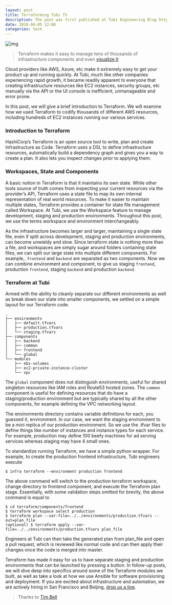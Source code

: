 ```yaml
---
layout: post
title: Terraforming Tubi TV
description: The post was first published at Tubi Engineering Blog https://code.tubitv.com
date: 2018-04-05 12:00
categories: tech
---
```


![img](https://cdn-images-1.medium.com/max/2000/1*Uk2P6KksdGSjkel0bdVsEg.png)

> Terraform makes it easy to manage tens of thousands of infrastructure components and even [visualize it](https://github.com/28mm/blast-radius)

Cloud providers like AWS, Azure, etc make it extremely easy to get your product up and running quickly. At Tubi, much like other companies experiencing rapid growth, it became readily apparent to everyone that creating infrastructure resources like EC2 instances, security groups, etc manually via the API or the UI console is inefficient, unmanageable and error prone.

In this post, we will give a brief introduction to Terraform. We will examine how we used Terraform to codify thousands of different AWS resources, including hundreds of EC2 instances running our various services.

### Introduction to Terraform

HashiCorp’s Terraform is an open source tool to write, plan and create Infrastructure as Code. Terraform uses a DSL to define infrastructure resources, automatically build a dependency graph and gives you a way to create a plan. It also lets you inspect changes prior to applying them.

### Workspaces, State and Components

A basic notion in Terraform is that it maintains its own state. While other tools source of truth comes from inspecting your current resources via the provider’s API, Terraform uses a state file to map its own internal representation of real world resources. To make it easier to maintain multiple states, Terraform provides a container for state file management called Workspace. At Tubi, we use the Workspace feature to manage development, staging and production environments. Throughout this post, we use the terms workspace and environment interchangeably.

As the infrastructure becomes larger and larger, maintaining a single state file, even if split across development, staging and production environments, can become unwieldy and slow. Since terraform state is nothing more than a file, and workspaces are simply sugar around folders containing state files, we can split our large state into multiple different components. For example,. `frontend` and `backend` are separated as two components. Now we can combine environment and component, to give us staging `frontend`, production `frontend`, staging `backend` and production `backend`.

### Terraform at Tubi

Armed with the ability to cleanly separate our different environments as well as break down our state into smaller components, we settled on a simple layout for our Terraform code.

```
.
├── environments
│   ├── default.tfvars
│   ├── production.tfvars
│   └── staging.tfvars
├── components
│   ├── backend
│   ├── common
│   ├── frontend
│   └── global
└── modules
    ├── ebs-volumes
    ├── ec2-private-instance-cluster
    └── vpc
```

The `global` component does not distinguish environments, useful for shared singleton resources like IAM roles and Route53 hosted zones. The `common` component is useful for defining resources that do have a staging/production environment but are typically shared by all the other components, for example defining the VPC networking layout.

The environments directory contains variable definitions for each, you guessed it, environment. In our case, we want the staging environment to be a mini replica of our production environment. So we use the .tfvar files to define things like number of instances and instance types for each service. For example, production may define 100 beefy machines for ad serving services whereas staging may have 4 small ones.

To standardize running Terraform, we have a simple python wrapper. For example, to create the production frontend infrastructure, Tubi engineers execute

```
$ infra terraform --environment production frontend
```

The above command will switch to the production terraform workspace, change directory to frontend component, and execute the Terraform plan stage. Essentially, with some validation steps omitted for brevity, the above command is equal to

```
$ cd terraform/components/frontend
$ terraform workspace select production
$ terraform plan --var-file=../../environments/production.tfvars --out=plan_file
(optional) $ terraform apply --var-file=../../environments/production.tfvars plan_file
```

Engineers at Tubi can then take the generated plan from plan_file and open a pull request, which is reviewed like normal code and can then apply their changes once the code is merged into master.

Terraform has made it easy for us to have separate staging and production environments that can be launched by pressing a button. In follow-up posts, we will dive deep into specifics around some of the Terraform modules we built, as well as take a look at how we use Ansible for software provisioning and deployment. If you are excited about infrastructure and automation, we are actively hiring in San Francisco and Beijing, [drop us a line](https://tubitv.com/static/careers).

> Thanks to [Tim Bell](https://medium.com/@tim.bell02?source=post_page)
